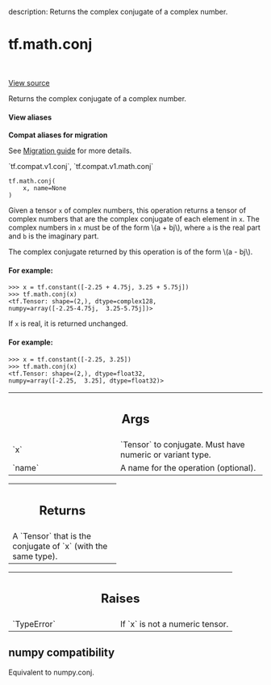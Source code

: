 description: Returns the complex conjugate of a complex number.

<div itemscope itemtype="http://developers.google.com/ReferenceObject">
<meta itemprop="name" content="tf.math.conj" />
<meta itemprop="path" content="Stable" />
</div>

# tf.math.conj

<!-- Insert buttons and diff -->

<table class="tfo-notebook-buttons tfo-api nocontent" align="left">

</table>

<a target="_blank" class="external" href="/code/stable/tensorflow/python/ops/math_ops.py">View source</a>



Returns the complex conjugate of a complex number.

<section class="expandable">
  <h4 class="showalways">View aliases</h4>
  <p>
<b>Compat aliases for migration</b>
<p>See
<a href="https://www.tensorflow.org/guide/migrate">Migration guide</a> for
more details.</p>
<p>`tf.compat.v1.conj`, `tf.compat.v1.math.conj`</p>
</p>
</section>

<pre class="devsite-click-to-copy prettyprint lang-py tfo-signature-link">
<code>tf.math.conj(
    x, name=None
)
</code></pre>



<!-- Placeholder for "Used in" -->

Given a tensor `x` of complex numbers, this operation returns a tensor of
complex numbers that are the complex conjugate of each element in `x`. The
complex numbers in `x` must be of the form \\(a + bj\\), where `a` is the
real part and `b` is the imaginary part.

The complex conjugate returned by this operation is of the form \\(a - bj\\).

#### For example:



```
>>> x = tf.constant([-2.25 + 4.75j, 3.25 + 5.75j])
>>> tf.math.conj(x)
<tf.Tensor: shape=(2,), dtype=complex128,
numpy=array([-2.25-4.75j,  3.25-5.75j])>
```

If `x` is real, it is returned unchanged.

#### For example:



```
>>> x = tf.constant([-2.25, 3.25])
>>> tf.math.conj(x)
<tf.Tensor: shape=(2,), dtype=float32,
numpy=array([-2.25,  3.25], dtype=float32)>
```

<!-- Tabular view -->
 <table class="responsive fixed orange">
<colgroup><col width="214px"><col></colgroup>
<tr><th colspan="2"><h2 class="add-link">Args</h2></th></tr>

<tr>
<td>
`x`
</td>
<td>
`Tensor` to conjugate.  Must have numeric or variant type.
</td>
</tr><tr>
<td>
`name`
</td>
<td>
A name for the operation (optional).
</td>
</tr>
</table>



<!-- Tabular view -->
 <table class="responsive fixed orange">
<colgroup><col width="214px"><col></colgroup>
<tr><th colspan="2"><h2 class="add-link">Returns</h2></th></tr>
<tr class="alt">
<td colspan="2">
A `Tensor` that is the conjugate of `x` (with the same type).
</td>
</tr>

</table>



<!-- Tabular view -->
 <table class="responsive fixed orange">
<colgroup><col width="214px"><col></colgroup>
<tr><th colspan="2"><h2 class="add-link">Raises</h2></th></tr>

<tr>
<td>
`TypeError`
</td>
<td>
If `x` is not a numeric tensor.
</td>
</tr>
</table>




 <section><devsite-expandable expanded>
 <h2 class="showalways">numpy compatibility</h2>

Equivalent to numpy.conj.


 </devsite-expandable></section>

